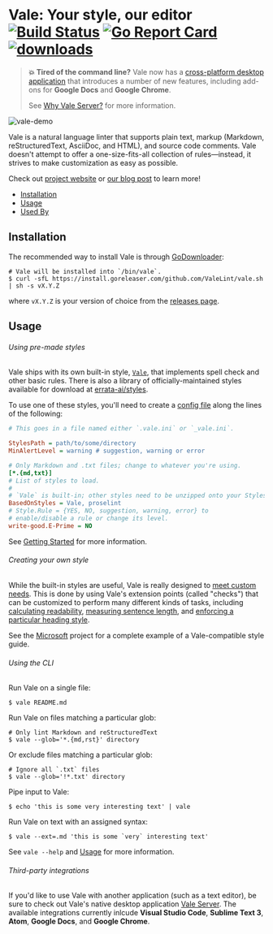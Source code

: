 # Vale: Your style, our editor [![Build Status](https://img.shields.io/travis/errata-ai/vale/master.svg?style=flat-square&amp;logo=travis)](https://travis-ci.org/errata-ai/vale) [![Go Report Card](https://goreportcard.com/badge/github.com/gojp/goreportcard?style=flat-square)](https://goreportcard.com/report/github.com/errata-ai/vale) [![downloads](https://img.shields.io/github/downloads/errata-ai/vale/total.svg?style=flat-square)](https://github.com/errata-ai/vale/releases)

> **:boom: Tired of the command line?** Vale now has a [cross-platform desktop application](https://errata.ai/vale-server/) that introduces a number of new features, including add-ons for **Google Docs** and **Google Chrome**.
>
> See [Why Vale Server?](https://errata-ai.github.io/vale-server/docs/about) for more information.

![vale-demo](https://user-images.githubusercontent.com/8785025/39656657-59e62c26-4fb6-11e8-9f48-ba230400ed55.png)

Vale is a natural language linter that supports plain text, markup (Markdown, reStructuredText, AsciiDoc, and HTML), and source code comments. Vale doesn't attempt to offer a one-size-fits-all collection of rules&mdash;instead, it strives to make customization as easy as possible.

Check out [project website](https://errata-ai.github.io/vale) or [our blog post](https://medium.com/@errata.ai/introducing-vale-an-nlp-powered-linter-for-prose-63c4de31be00) to learn more!

* [Installation](#installation)
* [Usage](#usage)
* [Used By](#used-by)

## Installation

The recommended way to install Vale is through [GoDownloader](https://install.goreleaser.com/projects/):

```console
# Vale will be installed into `/bin/vale`.
$ curl -sfL https://install.goreleaser.com/github.com/ValeLint/vale.sh | sh -s vX.Y.Z
```

where `vX.Y.Z` is your version of choice from the [releases page](https://github.com/errata-ai/vale/releases).

## Usage

###### Using pre-made styles

Vale ships with its own built-in style, [`Vale`](https://errata-ai.github.io/vale/styles/#default-style), that implements spell check and other basic rules. There is also a library of officially-maintained styles available for download at [errata-ai/styles](https://github.com/errata-ai/styles).

To use one of these styles, you'll need to create a [config file](https://errata-ai.github.io/vale/config/) along the lines of the following:

```ini
# This goes in a file named either `.vale.ini` or `_vale.ini`.

StylesPath = path/to/some/directory
MinAlertLevel = warning # suggestion, warning or error

# Only Markdown and .txt files; change to whatever you're using.
[*.{md,txt}]
# List of styles to load.
#
# `Vale` is built-in; other styles need to be unzipped onto your StylesPath (defined above).
BasedOnStyles = Vale, proselint
# Style.Rule = {YES, NO, suggestion, warning, error} to
# enable/disable a rule or change its level.
write-good.E-Prime = NO
```

See [Getting Started](https://errata-ai.github.io/vale/) for more information.

###### Creating your own style

While the built-in styles are useful, Vale is really designed to [meet custom needs](https://errata-ai.github.io/vale/styles/). This is done by using Vale's extension points (called "checks") that can be customized to perform many different kinds of tasks, including [calculating readability](https://github.com/errata-ai/vale/blob/master/styles/demo/Reading.yml), [measuring sentence length](https://github.com/errata-ai/vale/blob/master/styles/demo/SentenceLength.yml), and [enforcing a particular heading style](https://github.com/errata-ai/vale-boilerplate/blob/master/src/18F/Headings.yml).

See the [Microsoft](https://github.com/errata-ai/vale-boilerplate) project for a complete example of a Vale-compatible style guide.

###### Using the CLI

Run Vale on a single file:

```shell
$ vale README.md
```

Run Vale on files matching a particular glob:

```shell
# Only lint Markdown and reStructuredText
$ vale --glob='*.{md,rst}' directory
```

Or exclude files matching a particular glob:

```shell
# Ignore all `.txt` files
$ vale --glob='!*.txt' directory
```

Pipe input to Vale:

```shell
$ echo 'this is some very interesting text' | vale
```

Run Vale on text with an assigned syntax:

```shell
$ vale --ext=.md 'this is some `very` interesting text'
```

See `vale --help` and [Usage](https://errata-ai.github.io/vale/usage/) for more information.

###### Third-party integrations

If you'd like to use Vale with another application (such as a text editor), be sure to check out Vale's native desktop application [Vale Server](https://errata.ai/vale-server/). The available integrations currently inlcude **Visual Studio Code**, **Sublime Text 3**, **Atom**, **Google Docs**, and **Google Chrome**.
